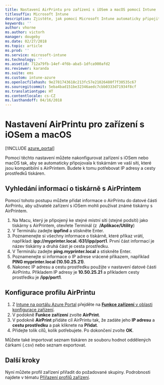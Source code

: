 ```yaml
---
title: Nastavení AirPrintu pro zařízení s iOSem a macOS pomocí Intune
titlesuffix: Microsoft Intune
description: Zjistěte, jak pomocí Microsoft Intune automaticky připojit zařízení s iOSem a macOS k tiskárnám kompatibilním s AirPrintem.
keywords: ''
author: vhorne
ms.author: victorh
manager: dougeby
ms.date: 02/27/2018
ms.topic: article
ms.prod: ''
ms.service: microsoft-intune
ms.technology: ''
ms.assetid: 712a79fb-14ef-4f6b-aba5-1dfca900afd2
ms.reviewer: karanda
ms.suite: ems
ms.custom: intune-azure
ms.openlocfilehash: 9e2781743618c213fc57e21026480f7f30535c67
ms.sourcegitcommit: 5eba4bad151be32346aedc7cbb0333d71934f8cf
ms.translationtype: HT
ms.contentlocale: cs-CZ
ms.lasthandoff: 04/16/2018
---
```

# <a name="airprint-settings-for-ios-and-macos-devices"></a>Nastavení AirPrintu pro zařízení s iOSem a macOS

[!INCLUDE [azure_portal](./includes/azure_portal.md)]

Pomocí těchto nastavení můžete nakonfigurovat zařízení s iOSem nebo macOS tak, aby se automaticky připojovala k tiskárnám ve vaší síti, které jsou kompatibilní s AirPrintem. Budete k tomu potřebovat IP adresy a cesty prostředků tiskáren.

## <a name="find-airprint-printer-information"></a>Vyhledání informací o tiskárně s AirPrintem

Pomocí tohoto postupu můžete přidat informace o AirPrintu do datové části AirPrintu, aby uživatelé zařízení s iOSem mohli používat známé tiskárny s AirPrintem.

1. Na Macu, který je připojený ke stejné místní síti (stejné podsíti) jako tiskárny s AirPrintem, otevřete Terminál (z  **/Aplikace/Utility**)
2. V Terminálu zadejte **ippfind** a stiskněte Enter.
3. Poznamenejte si všechny informace o tiskárně, které příkaz vrátí, například: **ipp://myprinter.local.:631/ipp/port1**. První část informací je název tiskárny a druhá část je cesta prostředku.
4. V Terminálu zadejte **ping.myprinter.local** a stiskněte Enter.
5. Poznamenejte si informace o IP adrese vrácené příkazem, například **PING myprinter.local (10.50.25.21)**.
6. Nakonec IP adresu a cestu prostředku použijte v nastavení datové části AirPrintu. Příkladem IP adresy je **10.50.25.21** a příkladem cesty prostředku je **/ipp/port1**.

## <a name="configure-an-airprint-profile"></a>Konfigurace profilu AirPrintu

1. Z [Intune na portálu Azure Portal](https://portal.azure.com) přejděte na [**Funkce zařízení** v oblasti konfigurace zařízení](device-features-configure.md). 
1. V podokně **Funkce zařízení** zvolte **AirPrint**.
2. V podokně **AirPrint** přidáte cíl AirPrintu tak, že zadáte jeho **IP adresu** a **cestu prostředku** a pak kliknete na **Přidat**.
3. Přidejte tolik cílů, kolik potřebujete. Po dokončení zvolte **OK**.

Můžete také importovat seznam tiskáren ze souboru hodnot oddělených čárkami (.csv) nebo seznam exportovat.


## <a name="next-steps"></a>Další kroky

Nyní můžete profil zařízení přiřadit do požadované skupiny. Podrobnosti najdete v tématu [Přiřazení profilů zařízení](device-profile-assign.md).